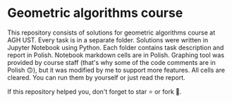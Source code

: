 # Geometric algorithms course

This repository consists of solutions for geometric algorithms course at AGH UST. Every task is in a separate folder. Solutions were written in Jupyter Notebook using Python. Each folder contains task description and report in Polish. Notebook markdown cells are in Polish. Graphing tool was provided by course staff (that's why some of the code comments are in Polish 🙃), but it was modified by me to support more features. All cells are cleared. You can run them by yourself or just read the report.

If this repository helped you, don't forget to star ⭐️ or fork 🤪.
